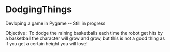 # DodgingThings
 Devloping a game in Pygame -- Still in progress
 
 
Objective : To dodge the raining basketballs each time the robot get hits by a basketball the character will grow and grow, but this is not a good thing
as if you get a certain height you will lose!
